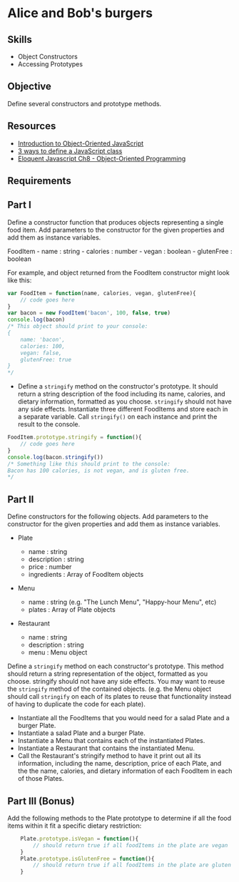 Alice and Bob's burgers
===============

Skills
---------
- Object Constructors
- Accessing Prototypes

Objective
----------
Define several constructors and prototype methods.

Resources
---------
- <a href="https://developer.mozilla.org/en-US/docs/Web/JavaScript/Introduction_to_Object-Oriented_JavaScript">Introduction to Object-Oriented JavaScript</a>
- <a href="http://www.phpied.com/3-ways-to-define-a-javascript-class/">3 ways to define a JavaScript class</a>
- <a href="http://eloquentjavascript.net/chapter8.html">Eloquent Javascript Ch8 - Object-Oriented Programming</a>

Requirements
----------

Part I
---------
Define a constructor function that produces objects representing a single food item. Add parameters to the constructor for the given properties and add them as instance variables.

FoodItem
    - name       : string
    - calories   : number
    - vegan      : boolean
    - glutenFree : boolean

For example, and object returned from the FoodItem constructor might look like this:

```javascript
var FoodItem = function(name, calories, vegan, glutenFree){
    // code goes here
}
var bacon = new FoodItem('bacon', 100, false, true)
console.log(bacon)
/* This object should print to your console:
{
    name: 'bacon',
    calories: 100,
    vegan: false,
    glutenFree: true
}
*/
```

- Define a `stringify` method on the constructor's prototype. It should return a string description of the food including its name, calories, and dietary information, formatted as you choose. `stringify` should not have any side effects.
Instantiate three different FoodItems and store each in a separate variable. Call `stringify()` on each instance and print the result to the console.

```javascript
FoodItem.prototype.stringify = function(){
    // code goes here
}
console.log(bacon.stringify())
/* Something like this should print to the console:
Bacon has 100 calories, is not vegan, and is gluten free.
*/
```

Part II
----------
Define constructors for the following objects. Add parameters to the constructor for the given properties and add them as instance variables.

- Plate
    - name        : string
    - description : string
    - price       : number
    - ingredients : Array of FoodItem objects

- Menu
    - name        : string (e.g. "The Lunch Menu", "Happy-hour Menu", etc)
    - plates      : Array of Plate objects

- Restaurant
    - name        : string
    - description : string
    - menu        : Menu object


Define a `stringify` method on each constructor's prototype. This method should return a string representation of the object, formatted as you choose. stringify should not have any side effects. You may want to reuse the `stringify` method of the contained objects. (e.g. the Menu object should call `stringify` on each of its plates to reuse that functionality instead of having to duplicate the code for each plate).

- Instantiate all the FoodItems that you would need for a salad Plate and a burger Plate.
- Instantiate a salad Plate and a burger Plate.
- Instantiate a Menu that contains each of the instantiated Plates.
- Instantiate a Restaurant that contains the instantiated Menu.
- Call the Restaurant's stringify method to have it print out all its information, including the name, description, price of each Plate, and the  the name, calories, and dietary information of each FoodItem in each of those Plates.


Part III (Bonus)
--------------

Add the following methods to the Plate prototype to determine if all the food items within it fit a specific dietary restriction:

```javascript
    Plate.prototype.isVegan = function(){
        // should return true if all foodItems in the plate are vegan
    }
    Plate.prototype.isGlutenFree = function(){
        // should return true if all foodItems in the plate are gluten free
    }
```
